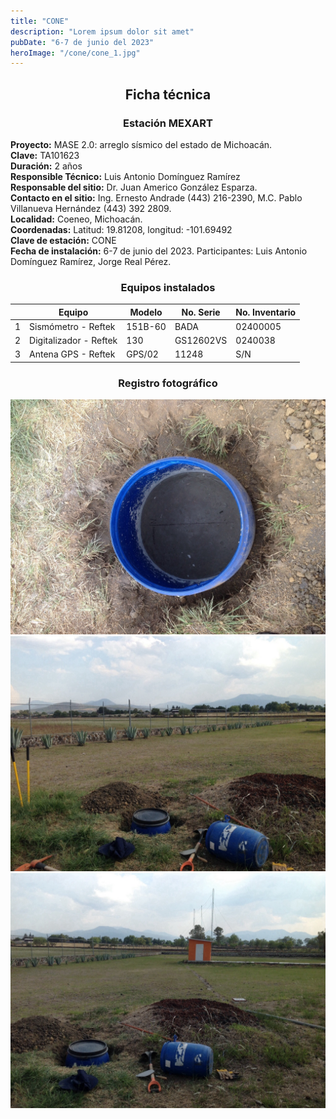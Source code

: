 ```yaml
---
title: "CONE"
description: "Lorem ipsum dolor sit amet"
pubDate: "6-7 de junio del 2023"
heroImage: "/cone/cone_1.jpg"
---
```


<div align="center">

## Ficha técnica

### Estación MEXART

</div>

**Proyecto:** MASE 2.0: arreglo sísmico del estado de Michoacán.  
**Clave:** TA101623  
**Duración:** 2 años  
**Responsible Técnico:** Luis Antonio Domínguez Ramírez  
**Responsable del sitio:** Dr. Juan Americo González Esparza.  
**Contacto en el sitio:** Ing. Ernesto Andrade (443) 216-2390, M.C. Pablo Villanueva Hernández (443) 392 2809.  
**Localidad:** Coeneo, Michoacán.  
**Coordenadas:** Latitud: 19.81208, longitud: -101.69492  
**Clave de estación:** CONE  
**Fecha de instalación:** 6-7 de junio del 2023. Participantes: Luis Antonio Domínguez Ramírez, Jorge Real Pérez.

<div align="center">

### Equipos instalados

</div>

|     | Equipo                 | Modelo  | No. Serie | No. Inventario |
| --- | ---------------------- | ------- | --------- | -------------- |
| 1   | Sismómetro - Reftek    | 151B-60 | BADA      | 02400005       |
| 2   | Digitalizador - Reftek | 130     | GS12602VS | 0240038        |
| 3   | Antena GPS - Reftek    | GPS/02  | 11248     | S/N            |

<div align="center">

### Registro fotográfico

</div>

![cone_1](/public/cone/cone_1.jpg)  
![cone_2](/public/cone/cone_2.jpg)  
![cone_3](/public/cone/cone_3.jpg)
